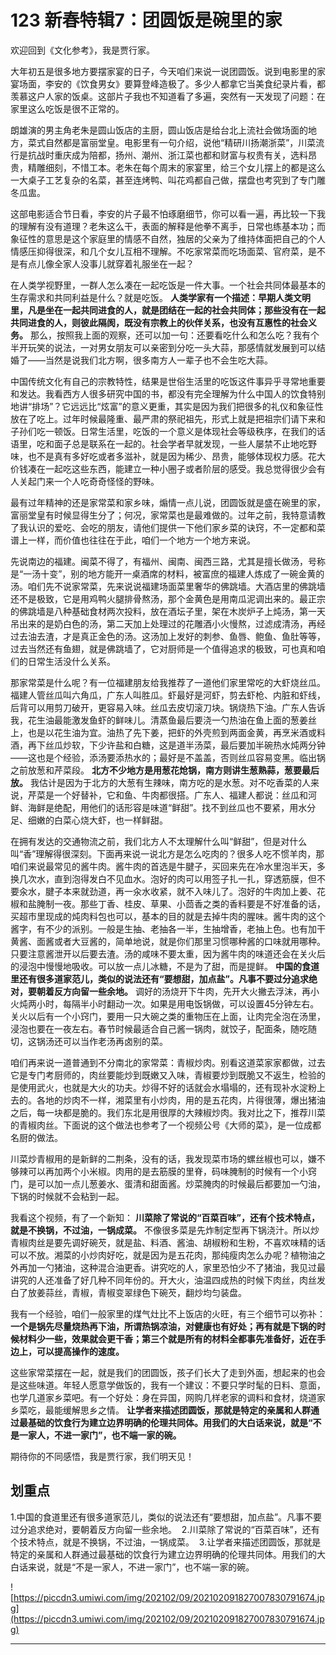 # 123 新春特辑7：团圆饭是碗里的家

欢迎回到《文化参考》，我是贾行家。

大年初五是很多地方要摆家宴的日子，今天咱们来说一说团圆饭。说到电影里的家宴场面，李安的《饮食男女》要算登峰造极了。多少人都拿它当美食纪录片看，都羡慕这户人家的饭桌。这部片子我也不知道看了多遍，突然有一天发现了问题：在家里这么吃饭是很不正常的。

朗雄演的男主角老朱是圆山饭店的主厨，圆山饭店是给台北上流社会做场面的地方，菜式自然都是富丽堂皇。电影里有一句介绍，说他“精研川扬潮浙菜”，川菜流行是抗战时重庆成为陪都，扬州、潮州、浙江菜也都和财富与权贵有关，选料昂贵，精雕细刻，不惜工本。老朱在每个周末的家宴里，给三个女儿摆上的都是这么一大桌子工艺复杂的名菜，甚至连烤鸭、叫花鸡都自己做，摆盘也考究到了专门雕冬瓜盅。

这部电影适合节日看，李安的片子最不怕琢磨细节，你可以看一遍，再比较一下我的理解有没有道理？老朱这么干，表面的解释是他拳不离手，日常也练基本功；而象征性的意思是这个家庭里的情感不自然，独居的父亲为了维持体面把自己的个人情感压抑得很深，和几个女儿互相不理解。不吃家常菜而吃场面菜、官府菜，是不是有点儿像全家人没事儿就穿着礼服坐在一起？

在人类学视野里，一群人怎么凑在一起吃饭是一件大事。一个社会共同体最基本的生存需求和共同利益是什么？就是吃饭。 **人类学家有一个描述：早期人类文明里，凡是坐在一起共同进食的人，就是团结在一起的社会共同体；那些没有在一起共同进食的人，则彼此隔阂，既没有宗教上的伙伴关系，也没有互惠性的社会义务。** 那么，按照我上面的观察，还可以加一句：还要看吃什么和怎么吃？我有个半开玩笑的说法，一对男女朋友可以亲密到分吃一头大蒜，那感情就发展到可以结婚了——当然是说我们北方啊，很多南方人一辈子也不会生吃大蒜。

中国传统文化有自己的宗教特性，结果是世俗生活里的吃饭这件事异乎寻常地重要和发达。我看西方人很多研究中国的书，都没有完全理解为什么中国人的饮食特别地讲“排场”？它远远比“炫富”的意义更重，其实是因为我们把很多的礼仪和象征性放在了吃上。过年时候最隆重、最严肃的祭祀祖先，形式上就是把祖宗们请下来和子孙们吃一顿饭。日常生活里，吃饭的一个意义是体现社会等级秩序，在我们的话语里，吃和面子总是联系在一起的。社会学者早就发现，一些人屡禁不止地吃野味，也不是真有多好吃或者多滋补，就是因为稀少、昂贵，能够体现权力感。花大价钱凑在一起吃这些东西，能建立一种小圈子或者阶层的感受。我总觉得很少会有人关起门来一个人吃奇奇怪怪的野味。

最有过年精神的还是家常菜和家乡味，煽情一点儿说，团圆饭就是盛在碗里的家，富丽堂皇有时候显得生分了；何况，家常菜也是最难做的。过年之前，我特意请教了我认识的爱吃、会吃的朋友，请他们提供一下他们家乡菜的诀窍，不一定都和菜谱上一样，而价值也往往在于此，咱们一个地方一个地方来说。

先说南边的福建。闽菜不得了，有福州、闽南、闽西三路，尤其是擅长做汤，号称是“一汤十变”，别的地方能开一桌酒席的材料，被富庶的福建人炼成了一碗金黄的汤。咱们先不说家常菜，先来说说福建场面菜里奢华的佛跳墙。大酒店里的佛跳墙还不是极致，它是用鸡鸭火腿排骨熬汤，那个金黄色是用南瓜泥调出来的。最正宗的佛跳墙是八种基础食材两次投料，放在酒坛子里，架在木炭炉子上炖汤，第一天吊出来的是奶白色的汤，第二天加上处理过的花雕酒小火慢熬，过滤成清汤，再经过去油去渣，才是真正金色的汤。这汤加上发好的刺参、鱼唇、鲍鱼、鱼肚等等，过去当然还有鱼翅，就是佛跳墙了，它对厨师是一个值得追求的极致，可也真和咱们的日常生活没什么关系。

那家常菜是什么呢？有一位福建朋友给我推荐了一道他们家里常吃的大虾烧丝瓜。福建人管丝瓜叫六角瓜，广东人叫胜瓜。虾最好是河虾，剪去虾枪、内脏和虾线，后背可以用剪刀破开，更容易入味。丝瓜去皮切滚刀块。锅烧热下油。广东人告诉我，花生油最能激发鱼虾的鲜味儿。清蒸鱼最后要浇一勺热油在鱼上面的葱姜丝上，也是以花生油为宜。油热了先下姜，把虾的外壳煎到两面金黄，再烹米酒或料酒，再下丝瓜炒软，下少许盐和白糖，这是道半汤菜，最后要加半碗热水炖两分钟——这也是个经验，添汤要添热水的；最好是不盖盖，否则丝瓜容易变黑。临出锅之前放葱和芹菜段。 **北方不少地方是用葱花炝锅，南方则讲生葱熟蒜，葱要最后放。** 我估计是因为于北方的大葱有生辣味，南方吃的是水葱。对不吃香菜的人来说，芹菜是一个好替补，它和鱼、牛肉都很搭。广东人、福建人都说：丝瓜和河鲜、海鲜是绝配，用他们的话形容是味道“鲜甜”。找不到丝瓜也不要紧，用水分足、细嫩的白菜心烧大虾，也一样鲜甜。

在拥有发达的交通物流之前，我们北方人不太理解什么叫“鲜甜”，但是对什么叫“香”理解得很深刻。下面再来说一说北方是怎么吃肉的？很多人吃不惯羊肉，那咱们来说最常见的酱牛肉。酱牛肉的首选是牛腱子，买回来先在冷水里泡半天，多换几次水，直到泡得发白不见血水。泡好的肉可以用签子扎一扎，穿透筋膜，但不要汆水，腱子本来就劲道，再一汆水收紧，就不入味儿了。泡好的牛肉加上姜、花椒和盐腌制一夜。那些丁香、桂皮、草果、小茴香之类的香料要是不好准备的话，买超市里现成的炖肉料包也可以，基本的目的就是去掉牛肉的腥味。酱牛肉的这个酱字，有不少的派别。一般是生抽、老抽各一半，生抽增香，老抽上色。也有加干黄酱、面酱或者大豆酱的，简单地说，就是你们那里习惯哪种酱的口味就用哪种。只要注意酱泄开以后要去渣。汤的咸味不要太重，因为酱牛肉的味道还会在关火后的浸泡中慢慢地吸收。可以放一点儿冰糖，不是为了甜，而是提鲜。 **中国的食道里还有很多道家范儿，类似的说法还有“要想甜，加点盐”。凡事不要过分追求绝对，要朝着反方向留一些余地。** 调好的汤烧开下牛肉，先开大火撇去浮沫，再小火炖两小时，每隔半小时翻动一次。如果是用电饭锅做，可以设置45分钟左右。关火以后有一个小窍门，要用一只大碗之类的重物压在上面，让肉完全泡在汤里，浸泡也要在一夜左右。春节时候最适合自己酱一锅肉，就饺子，配面条，随吃随切，这锅汤还可以当作老汤再卤别的菜。

咱们再来说一道普通到不分南北的家常菜：青椒炒肉。别看这道菜家家都做，过去它是专门考厨师的，肉丝要能炒到既嫩又入味，青椒要炒到既脆又不返生，检验的是使用武火，也就是大火的功夫。炒得不好的话就会水塌塌的，还有现补水淀粉上去的。各地的炒肉不一样，湘菜里有小炒肉，用的是五花肉，片得很薄，爆出猪油之后，每一块都是脆的。我们东北是用很厚的大辣椒炒肉。我对比之下，推荐川菜的青椒肉丝。下面说的这个做法也参考了一个视频公号《大师的菜》，是一位成都名厨的做法。

川菜炒青椒用的是新鲜的二荆条，没有的话，我发现菜市场的螺丝椒也可以，嫌不够辣可以再加两个小米椒。肉用的是去筋膜的里脊，码味腌制的时候有一个小窍门，是可以加一点儿葱姜水、蛋清和甜面酱。炒菜腌肉的时候最后都要加一勺油，下锅的时候就不会粘到一起。

我看这个视频，有了一个新知： **川菜除了常说的“百菜百味”，还有个技术特点，就是不换锅，不过油，一锅成菜。** 不像很多菜是先炸制定型再下锅浇汁。所以炒青椒肉丝是要先调好碗芡，就是盐、料酒、酱油、胡椒粉和生粉，不喜欢味精的话可以不放。湘菜的小炒肉好吃，就是因为是五花肉，那纯瘦肉怎么办呢？植物油之外再加一勺猪油，这种混合油更香。讲究吃的人，家里恐怕少不了猪油，我见过最讲究的人还准备了好几种不同年份的。开大火，油温四成热的时候下肉丝，肉丝发白了放姜蒜丝，青椒，青椒变翠绿色下碗芡，翻炒均匀装盘。

我有一个经验，咱们一般家里的煤气灶比不上饭店的火旺，有三个细节可以弥补： **一个是锅先尽量烧热再下油，所谓热锅凉油，对健康也有好处；再有就是下锅的时候材料少一些，效果就会更干香；第三个就是所有的材料全都事先准备好，近在手边上，可以提高操作的速度。**

这些家常菜摆在一起，就是我们的团圆饭，孩子们长大了走到外面，想起来的也会是这些味道。年轻人愿意学做饭的，我有一个建议：不要只学时髦的日料、意面，也学几道家乡菜吧。有一个好处：身在异国，网购几样老家的调料和食材，烧道家乡菜吃，最能缓解思乡之情。 **让学者来描述团圆饭，那就是特定的亲属和人群通过最基础的饮食行为建立边界明确的伦理共同体。用我们的大白话来说，就是“不是一家人，不进一家门”，也不端一家的碗。**

期待你的不同感悟，我是贾行家，我们明天见！

## 划重点

1.中国的食道里还有很多道家范儿，类似的说法还有“要想甜，加点盐”。凡事不要过分追求绝对，要朝着反方向留一些余地。 
2.川菜除了常说的“百菜百味”，还有个技术特点，就是不换锅，不过油，一锅成菜。 
3.让学者来描述团圆饭，那就是特定的亲属和人群通过最基础的饮食行为建立边界明确的伦理共同体。用我们的大白话来说，就是“不是一家人，不进一家门”，也不端一家的碗。

![https://piccdn3.umiwi.com/img/202102/09/202102091827007830791674.jpg](https://piccdn3.umiwi.com/img/202102/09/202102091827007830791674.jpg)

---

